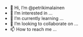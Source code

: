 - 👋 Hi, I’m @petrikimalainen
- 👀 I’m interested in ...
- 🌱 I’m currently learning ...
- 💞️ I’m looking to collaborate on ...
- 📫 How to reach me ...

<!---
petrikimalainen/petrikimalainen is a ✨ special ✨ repository because its `README.md` (this file) appears on your GitHub profile.
You can click the Preview link to take a look at your changes.
--->
